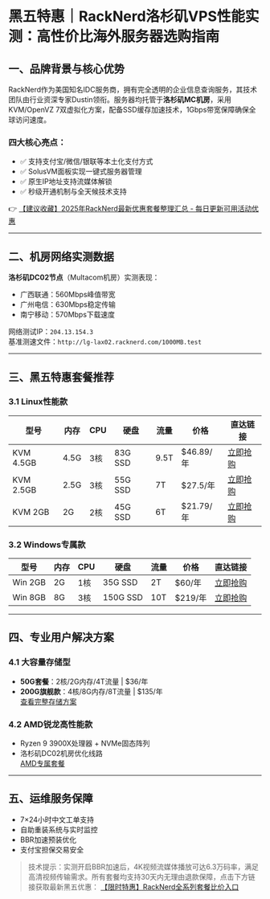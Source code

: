 # 黑五特惠｜RackNerd洛杉矶VPS性能实测：高性价比海外服务器选购指南

## 一、品牌背景与核心优势
RackNerd作为美国知名IDC服务商，拥有完全透明的企业信息查询服务，其技术团队由行业资深专家Dustin领衔。服务器均托管于**洛杉矶MC机房**，采用KVM/OpenVZ 7双虚拟化方案，配备SSD缓存加速技术，1Gbps带宽保障确保全球访问速度。

### 四大核心亮点：
- ✅ 支持支付宝/微信/银联等本土化支付方式
- ✅ SolusVM面板实现一键式服务器管理
- ✅ 原生IP地址支持流媒体解锁
- ✅ 秒级开通机制与全天候技术支持

👉 [【建议收藏】2025年RackNerd最新优惠套餐整理汇总 - 每日更新可用活动优惠](https://bit.ly/Rack_Nerd)

---

## 二、机房网络实测数据
**洛杉矶DC02节点**（Multacom机房）实测表现：
- 广西联通：560Mbps峰值带宽
- 广州电信：630Mbps稳定传输
- 南宁移动：570Mbps下载速度

网络测试IP：`204.13.154.3`  
基准测速文件：`http://lg-lax02.racknerd.com/1000MB.test`

---

## 三、黑五特惠套餐推荐
### 3.1 Linux性能款
| 型号        | 内存 | CPU  | 硬盘      | 流量  | 价格       | 直达链接                  |
|-------------|------|------|-----------|-------|------------|---------------------------|
| KVM 4.5GB   | 4.5G | 3核  | 83G SSD   | 9.5T  | $46.89/年  | [立即抢购](https://bit.ly/Rack_Nerd) |
| KVM 2.5GB   | 2.5G | 3核  | 55G SSD   | 7T    | $27.5/年   | [立即抢购](https://bit.ly/Rack_Nerd) |
| KVM 2GB     | 2G   | 2核  | 45G SSD   | 6T    | $21.79/年  | [立即抢购](https://bit.ly/Rack_Nerd) |

### 3.2 Windows专属款
| 型号        | 内存 | CPU  | 硬盘      | 流量  | 价格       | 直达链接                  |
|-------------|------|------|-----------|-------|------------|---------------------------|
| Win 2GB     | 2G   | 1核  | 35G SSD   | 2T    | $60/年     | [立即抢购](https://bit.ly/Rack_Nerd) |
| Win 8GB     | 8G   | 3核  | 150G SSD  | 10T   | $219/年    | [立即抢购](https://bit.ly/Rack_Nerd) |

---

## 四、专业用户解决方案
### 4.1 大容量存储型
- **50G套餐**：2核/2G内存/4T流量 | $36/年
- **200G旗舰款**：4核/8G内存/8T流量 | $135/年  
[查看完整存储方案](https://bit.ly/Rack_Nerd)

### 4.2 AMD锐龙高性能款
- Ryzen 9 3900X处理器 + NVMe固态阵列
- 洛杉矶DC02机房优化线路  
[AMD专属套餐](https://bit.ly/Rack_Nerd)

---

## 五、运维服务保障
- 7×24小时中文工单支持
- 自助重装系统与实时监控
- BBR加速预装优化
- 支付宝担保交易安全

> 技术提示：实测开启BBR加速后，4K视频流媒体播放可达6.3万码率，满足高清视频传输需求。所有套餐均支持30天内无理由退款保障，点击下方链接获取最新黑五优惠：
> [【限时特惠】RackNerd全系列套餐比价入口](https://bit.ly/Rack_Nerd)